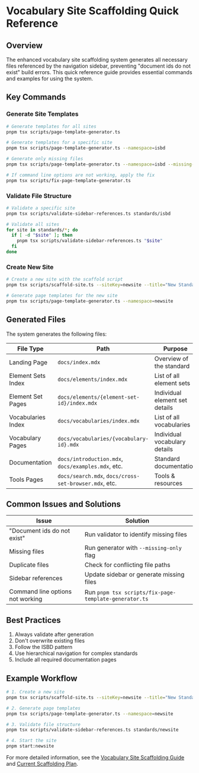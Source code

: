 # Vocabulary Site Scaffolding Quick Reference

## Overview

The enhanced vocabulary site scaffolding system generates all necessary files referenced by the navigation sidebar, preventing "document ids do not exist" build errors. This quick reference guide provides essential commands and examples for using the system.

## Key Commands

### Generate Site Templates

```bash
# Generate templates for all sites
pnpm tsx scripts/page-template-generator.ts

# Generate templates for a specific site
pnpm tsx scripts/page-template-generator.ts --namespace=isbd

# Generate only missing files
pnpm tsx scripts/page-template-generator.ts --namespace=isbd --missing-only

# If command line options are not working, apply the fix
pnpm tsx scripts/fix-page-template-generator.ts
```

### Validate File Structure

```bash
# Validate a specific site
pnpm tsx scripts/validate-sidebar-references.ts standards/isbd

# Validate all sites
for site in standards/*; do
  if [ -d "$site" ]; then
    pnpm tsx scripts/validate-sidebar-references.ts "$site"
  fi
done
```

### Create New Site

```bash
# Create a new site with the scaffold script
pnpm tsx scripts/scaffold-site.ts --siteKey=newsite --title="New Standard" --tagline="A new IFLA standard"

# Generate page templates for the new site
pnpm tsx scripts/page-template-generator.ts --namespace=newsite
```

## Generated Files

The system generates the following files:

| File Type | Path | Purpose |
|-----------|------|---------|
| Landing Page | `docs/index.mdx` | Overview of the standard |
| Element Sets Index | `docs/elements/index.mdx` | List of all element sets |
| Element Set Pages | `docs/elements/{element-set-id}/index.mdx` | Individual element set details |
| Vocabularies Index | `docs/vocabularies/index.mdx` | List of all vocabularies |
| Vocabulary Pages | `docs/vocabularies/{vocabulary-id}.mdx` | Individual vocabulary details |
| Documentation | `docs/introduction.mdx`, `docs/examples.mdx`, etc. | Standard documentation |
| Tools Pages | `docs/search.mdx`, `docs/cross-set-browser.mdx`, etc. | Tools & resources |

## Common Issues and Solutions

| Issue | Solution |
|-------|----------|
| "Document ids do not exist" | Run validator to identify missing files |
| Missing files | Run generator with `--missing-only` flag |
| Duplicate files | Check for conflicting file paths |
| Sidebar references | Update sidebar or generate missing files |
| Command line options not working | Run `pnpm tsx scripts/fix-page-template-generator.ts` |

## Best Practices

1. Always validate after generation
2. Don't overwrite existing files
3. Follow the ISBD pattern
4. Use hierarchical navigation for complex standards
5. Include all required documentation pages

## Example Workflow

```bash
# 1. Create a new site
pnpm tsx scripts/scaffold-site.ts --siteKey=newsite --title="New Standard" --tagline="A new IFLA standard"

# 2. Generate page templates
pnpm tsx scripts/page-template-generator.ts --namespace=newsite

# 3. Validate file structure
pnpm tsx scripts/validate-sidebar-references.ts standards/newsite

# 4. Start the site
pnpm start:newsite
```

For more detailed information, see the [Vocabulary Site Scaffolding Guide](./vocabulary-site-scaffolding-guide.md) and [Current Scaffolding Plan](../developer_notes/current-scaffolding-plan.md).